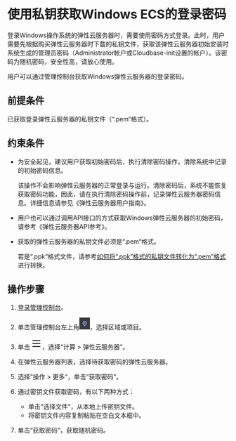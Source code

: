 # 使用私钥获取Windows ECS的登录密码<a name="dew_01_0086"></a>

登录Windows操作系统的弹性云服务器时，需要使用密码方式登录。此时，用户需要先根据购买弹性云服务器时下载的私钥文件，获取该弹性云服务器初始安装时系统生成的管理员密码（Administrator帐户或Cloudbase-init设置的帐户）。该密码为随机密码，安全性高，请放心使用。

用户可以通过管理控制台获取Windows弹性云服务器的登录密码。

## 前提条件<a name="section9399145913169"></a>

已获取登录弹性云服务器的私钥文件（“.pem“格式）。

## 约束条件<a name="section1950021353511"></a>

-   为安全起见，建议用户获取初始密码后，执行清除密码操作，清除系统中记录的初始密码信息。

    该操作不会影响弹性云服务器的正常登录与运行。清除密码后，系统不能恢复获取密码功能，因此，请在执行清除密码操作前，记录弹性云服务器密码信息。详细信息请参见《弹性云服务器用户指南》。

-   用户也可以通过调用API接口的方式获取Windows弹性云服务器的初始密码，请参考《弹性云服务器API参考》。
-   获取的弹性云服务器的私钥文件必须是“.pem“格式。

    若是“.ppk“格式文件，请参考[如何将“.ppk”格式的私钥文件转化为“.pem”格式](https://support.huaweicloud.com/dew_faq/dew_01_0099.html)进行转换。


## 操作步骤<a name="section7349054173814"></a>

1.  [登录管理控制台](https://console.huaweicloud.com)。
2.  单击管理控制台左上角![](figures/icon_region.png)，选择区域或项目。
3.  单击![](figures/icon-servicelist.png)，选择“计算 \> 弹性云服务器“。
4.  在弹性云服务器列表，选择待获取密码的弹性云服务器。
5.  选择“操作 \> 更多“，单击“获取密码“。
6.  通过密钥文件获取密码，有以下两种方式：
    -   单击“选择文件“，从本地上传密钥文件。
    -   将密钥文件内容复制粘贴在空白文本框中。

7.  单击“获取密码“，获取随机密码。

